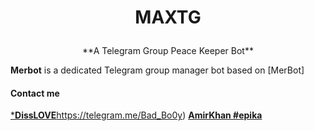 # <p align="center">MAXTG

<p align="center">**A Telegram Group Peace Keeper Bot**


**Merbot** is a dedicated Telegram group manager bot based on [MerBot]

#### Contact me
[***DissLOVE**]()https://telegram.me/Bad_Bo0y)
[**AmirKhan #epika**](https://telegram.me/Khan_2222)
